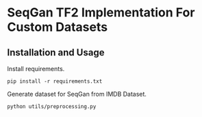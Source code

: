 # SeqGan TF2 Implementation For Custom Datasets

## Installation and Usage

Install requirements.
```
pip install -r requirements.txt
```

Generate dataset for SeqGan from IMDB Dataset.
```
python utils/preprocessing.py
```


